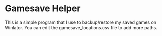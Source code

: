# Gamesave Helper
This is a simple program that I use to backup/restore my saved games on Winlator. 
You can edit the gamesave_locations.csv file to add more paths.